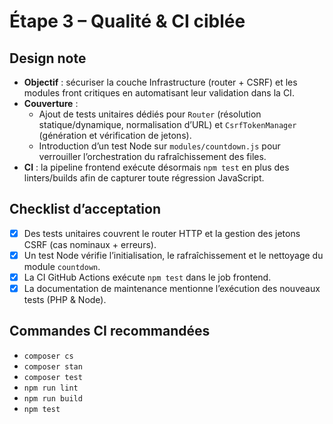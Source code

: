 # Étape 3 – Qualité & CI ciblée

## Design note
- **Objectif** : sécuriser la couche Infrastructure (router + CSRF) et les modules front critiques en automatisant leur validation dans la CI.
- **Couverture** :
  - Ajout de tests unitaires dédiés pour `Router` (résolution statique/dynamique, normalisation d’URL) et `CsrfTokenManager` (génération et vérification de jetons).
  - Introduction d’un test Node sur `modules/countdown.js` pour verrouiller l’orchestration du rafraîchissement des files.
- **CI** : la pipeline frontend exécute désormais `npm test` en plus des linters/builds afin de capturer toute régression JavaScript.

## Checklist d’acceptation
- [x] Des tests unitaires couvrent le router HTTP et la gestion des jetons CSRF (cas nominaux + erreurs).
- [x] Un test Node vérifie l’initialisation, le rafraîchissement et le nettoyage du module `countdown`.
- [x] La CI GitHub Actions exécute `npm test` dans le job frontend.
- [x] La documentation de maintenance mentionne l’exécution des nouveaux tests (PHP & Node).

## Commandes CI recommandées
- `composer cs`
- `composer stan`
- `composer test`
- `npm run lint`
- `npm run build`
- `npm test`
